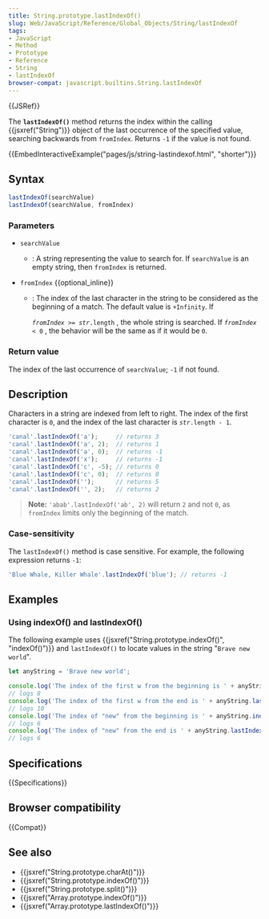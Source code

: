 ```yaml
---
title: String.prototype.lastIndexOf()
slug: Web/JavaScript/Reference/Global_Objects/String/lastIndexOf
tags:
- JavaScript
- Method
- Prototype
- Reference
- String
- lastIndexOf
browser-compat: javascript.builtins.String.lastIndexOf
---
```

{{JSRef}}

The **`lastIndexOf()`** method returns the index within the calling
{{jsxref("String")}} object of the last occurrence of the specified
value, searching backwards from `fromIndex`. Returns `-1` if the value is not
found.

{{EmbedInteractiveExample("pages/js/string-lastindexof.html", "shorter")}}

## Syntax

```js
lastIndexOf(searchValue)
lastIndexOf(searchValue, fromIndex)
```

### Parameters

*   `searchValue`
    *   : A string representing the value to search for. If `searchValue` is an
        empty string, then `fromIndex` is returned.
*   `fromIndex` {{optional_inline}}

    *   : The index of the last character in the string to be considered as the
        beginning of a match. The default value is `+Infinity`. If

        <code><var>fromIndex</var> >= <var>str</var>.length</code> , the whole
        string is searched. If <code><var>fromIndex</var> < 0</code> , the
        behavior will be the same as if it would be `0`.

### Return value

The index of the last occurrence of `searchValue`; `-1` if not found.

## Description

Characters in a string are indexed from left to right. The index of the first
character is `0`, and the index of the last character is <code><var>str</var>.length - 1</code>.

```js
'canal'.lastIndexOf('a');     // returns 3
'canal'.lastIndexOf('a', 2);  // returns 1
'canal'.lastIndexOf('a', 0);  // returns -1
'canal'.lastIndexOf('x');     // returns -1
'canal'.lastIndexOf('c', -5); // returns 0
'canal'.lastIndexOf('c', 0);  // returns 0
'canal'.lastIndexOf('');      // returns 5
'canal'.lastIndexOf('', 2);   // returns 2
```

> **Note:** `'abab'.lastIndexOf('ab', 2)` will return `2` and not `0`, as
> `fromIndex` limits only the beginning of the match.

### Case-sensitivity

The `lastIndexOf()` method is case sensitive. For example, the following
expression returns `-1`:

```js
'Blue Whale, Killer Whale'.lastIndexOf('blue'); // returns -1
```

## Examples

### Using indexOf() and lastIndexOf()

The following example uses
{{jsxref("String.prototype.indexOf()", "indexOf()")}} and
`lastIndexOf()` to locate values in the string "`Brave new world`".

```js
let anyString = 'Brave new world';

console.log('The index of the first w from the beginning is ' + anyString.indexOf('w'));
// logs 8
console.log('The index of the first w from the end is ' + anyString.lastIndexOf('w'));
// logs 10
console.log('The index of "new" from the beginning is ' + anyString.indexOf('new'));
// logs 6
console.log('The index of "new" from the end is ' + anyString.lastIndexOf('new'));
// logs 6
```

## Specifications

{{Specifications}}

## Browser compatibility

{{Compat}}

## See also

*   {{jsxref("String.prototype.charAt()")}}
*   {{jsxref("String.prototype.indexOf()")}}
*   {{jsxref("String.prototype.split()")}}
*   {{jsxref("Array.prototype.indexOf()")}}
*   {{jsxref("Array.prototype.lastIndexOf()")}}
